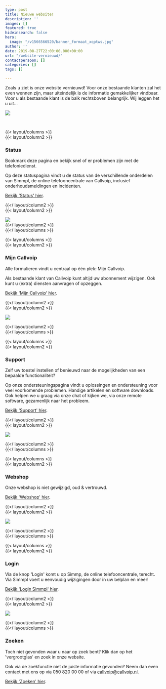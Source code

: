 ```yaml
---
type: post
title: Nieuwe website!
description: ''
images: []
featured: true
hideinsearch: false
hero:
  image: "/v1566566520/banner_formaat_xqptws.jpg"
author: ''
date: 2019-08-27T22:00:00.000+00:00
url: "/website-vernieuwd/"
contactpersoon: []
categories: []
tags: []

---
```

Zoals u ziet is onze website vernieuwd! Voor onze bestaande klanten zal het even wennen zijn, maar uiteindelijk is de informatie gemakkelijker vindbaar. Voor u als bestaande klant is de balk rechtsboven belangrijk. Wij leggen het u uit...

![](https://res.cloudinary.com/callvoip/image/upload/v1566812938/new_btpepq.png)

<br>

{{< layout/columns >}}  
{{< layout/column2 >}}

### Status

Bookmark deze pagina en bekijk snel of er problemen zijn met de telefoniedienst.

Op deze statuspagina vindt u de status van de verschillende onderdelen van Simmpl, de online telefooncentrale van Callvoip, inclusief onderhoudsmeldingen en incidenten.

[Bekijk 'Status' hier](https://callvoip.nl/status/).

{{</ layout/column2 >}}  
{{< layout/column2 >}}

![](https://res.cloudinary.com/callvoip/image/upload/v1567432846/mailing-status_stuzes.png)  
{{</ layout/column2 >}}  
{{</ layout/columns >}}

{{< layout/columns >}}  
{{< layout/column2 >}}

### Mijn Callvoip

Alle formulieren vindt u centraal op één plek: Mijn Callvoip.

Als bestaande klant van Callvoip kunt altijd uw abonnement wijzigen. Ook kunt u (extra) diensten aanvragen of opzeggen.

[Bekijk 'Mijn Callvoip' hier](https://callvoip.nl/mijncallvoip/).

{{</ layout/column2 >}}  
{{< layout/column2 >}}

![](https://res.cloudinary.com/callvoip/image/upload/v1567432926/mailing-mijncallvoip_iihpqt.png)

{{</ layout/column2 >}}  
{{</ layout/columns >}}

{{< layout/columns >}}  
{{< layout/column2 >}}

### Support

Zelf uw toestel instellen of benieuwd naar de mogelijkheden van een bepaalde functionaliteit?

Op onze ondersteuningspagina vindt u oplossingen en ondersteuning voor veel voorkomende problemen. Handige artikelen en software downloads. Ook helpen we u graag via onze chat of kijken we, via onze remote software, gezamenlijk naar het probleem.

[Bekijk 'Support' hier](https://callvoip.nl/ondersteuning/).

{{</ layout/column2 >}}  
{{< layout/column2 >}}

![](https://res.cloudinary.com/callvoip/image/upload/v1567432947/mailing-support_bhhssc.png)

{{</ layout/column2 >}}  
{{</ layout/columns >}}

{{< layout/columns >}}  
{{< layout/column2 >}}

### Webshop

Onze webshop is niet gewijzigd, oud & vertrouwd.

[Bekijk 'Webshop' hier](https://www.callvoip.nl/pages/webshop/).

{{</ layout/column2 >}}  
{{< layout/column2 >}}

![](https://res.cloudinary.com/callvoip/image/upload/v1567432967/mailing-webshop_gef2vm.png)

{{</ layout/column2 >}}  
{{</ layout/columns >}}

{{< layout/columns >}}  
{{< layout/column2 >}}

### Login

Via de knop 'Login' komt u op Simmp, de online telefooncentrale, terecht. Via Simmpl voert u eenvoudig wijzigingen door in uw belplan en meer!

[Bekijk 'Login Simmpl' hier](https://panel.callvoip.nl/login/panel).

{{</ layout/column2 >}}  
{{< layout/column2 >}}

![](https://res.cloudinary.com/callvoip/image/upload/v1567432986/mailing-login_l0xajk.png)

{{</ layout/column2 >}}  
{{</ layout/columns >}}

### Zoeken

Toch niet gevonden waar u naar op zoek bent? Klik dan op het 'vergrootglas' en zoek in onze website.

Ook via de zoekfunctie niet de juiste informatie gevonden? Neem dan even contact met ons op via 050 820 00 00 of via callvoip@callvoip.nl.

[Bekijk 'Zoeken' hier](https://www.callvoip.nl/zoeken/).